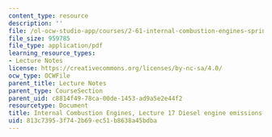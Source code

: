 ```yaml
---
content_type: resource
description: ''
file: /ol-ocw-studio-app/courses/2-61-internal-combustion-engines-spring-2017/813c73953f742b69ec51b8638a45bdba_MIT2_61S17_lec17.pdf
file_size: 959785
file_type: application/pdf
learning_resource_types:
- Lecture Notes
license: https://creativecommons.org/licenses/by-nc-sa/4.0/
ocw_type: OCWFile
parent_title: Lecture Notes
parent_type: CourseSection
parent_uid: c8814f49-78ca-00de-1453-ad9a5e2e44f2
resourcetype: Document
title: Internal Combustion Engines, Lecture 17 Diesel engine emissions and control
uid: 813c7395-3f74-2b69-ec51-b8638a45bdba
---
```

